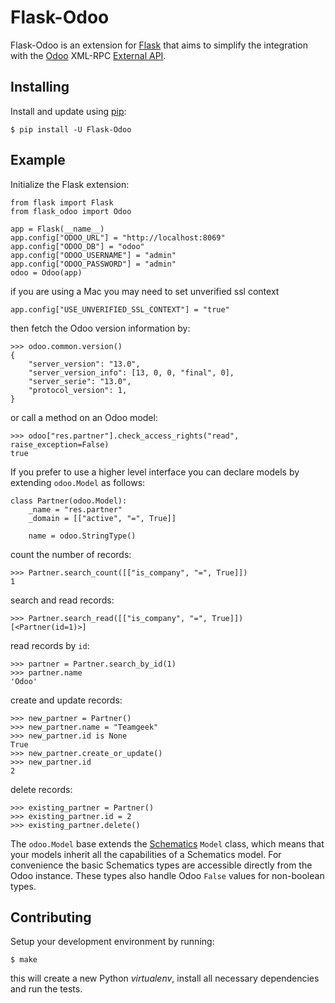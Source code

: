 
# Flask-Odoo

Flask-Odoo is an extension for [Flask](https://flask.palletsprojects.com/) that aims to simplify the integration with the [Odoo](https://www.odoo.com/) XML-RPC [External API](https://www.odoo.com/documentation/13.0/webservices/odoo.html).

## Installing

Install and update using [pip](https://pip.pypa.io/en/stable/quickstart/):

```
$ pip install -U Flask-Odoo
```

## Example

Initialize the Flask extension:

```
from flask import Flask
from flask_odoo import Odoo

app = Flask(__name__)
app.config["ODOO_URL"] = "http://localhost:8069"
app.config["ODOO_DB"] = "odoo"
app.config["ODOO_USERNAME"] = "admin"
app.config["ODOO_PASSWORD"] = "admin"
odoo = Odoo(app)
```

if you are using a Mac you may need to set unverified ssl context

```
app.config["USE_UNVERIFIED_SSL_CONTEXT"] = "true"
```

then fetch the Odoo version information by:

```
>>> odoo.common.version()
{
    "server_version": "13.0",
    "server_version_info": [13, 0, 0, "final", 0],
    "server_serie": "13.0",
    "protocol_version": 1,
}
```

or call a method on an Odoo model:

```
>>> odoo["res.partner"].check_access_rights("read", raise_exception=False)
true
```

If you prefer to use a higher level interface you can declare models by extending `odoo.Model` as follows:

```
class Partner(odoo.Model):
    _name = "res.partner"
    _domain = [["active", "=", True]]

    name = odoo.StringType()
```

count the number of records:

```
>>> Partner.search_count([["is_company", "=", True]])
1
```

search and read records:

```
>>> Partner.search_read([["is_company", "=", True]])
[<Partner(id=1)>]
```

read records by `id`:

```
>>> partner = Partner.search_by_id(1)
>>> partner.name
'Odoo'
```

create and update records:

```
>>> new_partner = Partner()
>>> new_partner.name = "Teamgeek"
>>> new_partner.id is None
True
>>> new_partner.create_or_update()
>>> new_partner.id
2
```

delete records:

```
>>> existing_partner = Partner()
>>> existing_partner.id = 2
>>> existing_partner.delete()
```

The `odoo.Model` base extends the [Schematics](https://github.com/schematics/schematics) `Model` class, which means that your models inherit all the capabilities of a Schematics model. For convenience the basic Schematics types are accessible directly from the Odoo instance. These types also handle Odoo `False` values for non-boolean types.

## Contributing

Setup your development environment by running:

```
$ make
```

this will create a new Python *virtualenv*, install all necessary dependencies and run the tests.
